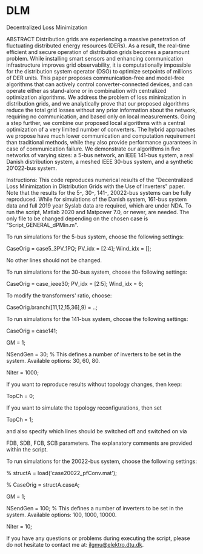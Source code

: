 # DLM
Decentralized Loss Minimization

ABSTRACT 
Distribution grids are experiencing a massive penetration of fluctuating distributed energy resources (DERs). As a result, the real-time efficient and secure operation of distribution grids becomes a paramount problem. While installing smart sensors and enhancing communication infrastructure improves grid observability, it is computationally impossible for the distribution system operator (DSO) to optimize setpoints of millions of DER units. This paper proposes communication-free and model-free algorithms that can actively control converter-connected devices, and can operate either as stand-alone or in combination with centralized optimization algorithms. We address the problem of loss minimization in distribution grids, and we analytically prove that our proposed algorithms reduce the total grid losses without any prior information about the network, requiring no communication, and based only on local measurements. Going a step further, we combine our proposed local algorithms with a central optimization of a very limited number of converters. The hybrid approaches we propose have much lower communication and computation requirement than traditional methods, while they also provide performance guarantees in case of communication failure. We demonstrate our algorithms in five networks of varying sizes: a 5-bus network, an IEEE 141-bus system, a real Danish distribution system, a meshed IEEE 30-bus system, and a synthetic 20'022-bus system.

Instructions: 
This code reproduces numerical results of the "Decentralized Loss Minimization in Distribution Grids with the Use of Inverters" paper. Note that the results for the 5-, 30-, 141-, 20022-bus systems can be fully reproduced. While for simulations of the Danish system, 161-bus system data and full 2019 year Syslab data are required, which are under NDA. To run the script, Matlab 2020 and Matpower 7.0, or newer, are needed. The only file to be changed depending on the chosen case is "Script_GENERAL_dPMin.m".

 

To run simulations for the 5-bus system, choose the following settings:

CaseOrig = case5_3PV_1PQ; PV_idx = [2:4]; Wind_idx = [];

No other lines should not be changed. 

 

To run simulations for the 30-bus system, choose the following settings:

CaseOrig = case_ieee30; PV_idx = [2:5]; Wind_idx = 6;

To modify the transformers' ratio, choose:

CaseOrig.branch([11,12,15,36],9) = ..;

 

To run simulations for the 141-bus system, choose the following settings:

CaseOrig = case141;

GM = 1;

NSendGen = 30; % This defines a number of inverters to be set in the system. Available options: 30, 60, 80.

Niter = 1000;

If you want to reproduce results without topology changes, then keep: 

TopCh = 0; 

If you want to simulate the topology reconfigurations, then set 

TopCh = 1; 

and also specify which lines should be switched off and switched on via 

FDB, SDB, FCB, SCB parameters. The explanatory comments are provided within the script. 

 

To run simulations for the 20022-bus system, choose the following settings:

 % structA = load('case20022_pfConv.mat'); 

% CaseOrig = structA.caseA;

GM = 1;

NSendGen = 100; % This defines a number of inverters to be set in the system. Available options: 100, 1000, 10000.

Niter = 10;

 

If you have any questions or problems during executing the script, please do not hesitate to contact me at: ilgmu@elektro.dtu.dk.

